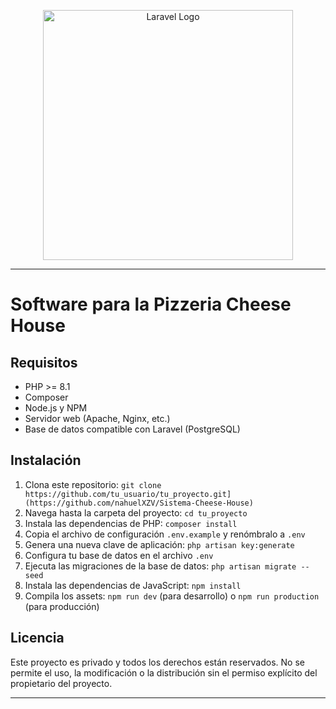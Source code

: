<p align="center"><a href="https://laravel.com" target="_blank"><img src="https://raw.githubusercontent.com/laravel/art/master/logo-lockup/5%20SVG/2%20CMYK/1%20Full%20Color/laravel-logolockup-cmyk-red.svg" width="400" alt="Laravel Logo"></a>

---
# Software para la Pizzeria Cheese House

## Requisitos

- PHP >= 8.1
- Composer
- Node.js y NPM
- Servidor web (Apache, Nginx, etc.)
- Base de datos compatible con Laravel (PostgreSQL)

## Instalación

1. Clona este repositorio: `git clone https://github.com/tu_usuario/tu_proyecto.git](https://github.com/nahuelXZV/Sistema-Cheese-House)`
2. Navega hasta la carpeta del proyecto: `cd tu_proyecto`
3. Instala las dependencias de PHP: `composer install`
4. Copia el archivo de configuración `.env.example` y renómbralo a `.env`
5. Genera una nueva clave de aplicación: `php artisan key:generate`
6. Configura tu base de datos en el archivo `.env`
7. Ejecuta las migraciones de la base de datos: `php artisan migrate --seed`
8. Instala las dependencias de JavaScript: `npm install`
9. Compila los assets: `npm run dev` (para desarrollo) o `npm run production` (para producción)

## Licencia
Este proyecto es privado y todos los derechos están reservados. No se permite el uso, la modificación o la distribución sin el permiso explícito del propietario del proyecto.

---
